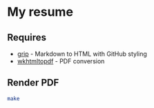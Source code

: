 # My resume

## Requires

- [grip](https://github.com/joeyespo/grip) - Markdown to HTML with GitHub styling
- [wkhtmltopdf](https://github.com/wkhtmltopdf/wkhtmltopdf) - PDF conversion

## Render PDF

```sh
make
```
